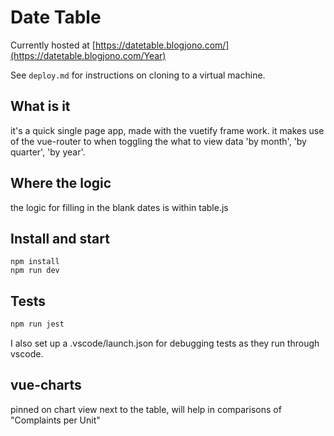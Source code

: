 # Date Table
Currently hosted at [https://datetable.blogjono.com/](https://datetable.blogjono.com/Year)

See ```deploy.md``` for instructions on cloning to a virtual machine.

## What is it
it's a quick single page app, made with the vuetify frame work.
it makes use of the vue-router to when toggling the what to view data 'by month', 'by quarter', 'by year'.

## Where the logic
the logic for filling in the blank dates is within table.js

## Install and start
```
npm install
npm run dev
```

## Tests
```bash
npm run jest
```
I also set up a .vscode/launch.json for debugging tests as they run through vscode.

## vue-charts
pinned on chart view next to the table, will help in comparisons of "Complaints per Unit"

